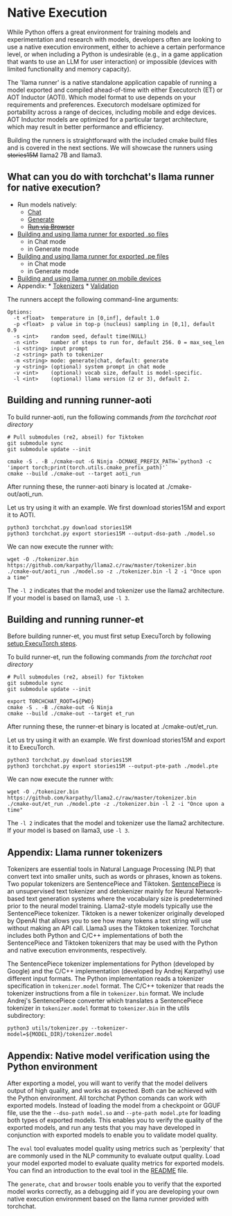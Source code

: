 # Native Execution

While Python offers a great environment for training models and experimentation and research with models, developers
often are looking to use a native execution environment, either to achieve a certain performance level, or when
including a Python is undesirable (e.g., in a game application that wants to use an LLM for user interaction) or impossible (devices
with limited functionality and memory capacity).

The 'llama runner' is a native standalone application capable of running a model exported and compiled ahead-of-time with either Executorch (ET) or AOT Inductor (AOTI). Which model format to use depends on your requirements and preferences.  Executorch modelsare optimized for portability across a range of decices, including mobile and edge devices.  AOT Inductor models are optimized for a particular target architecture, which may result in better performance and efficiency.

Building the runners is straightforward with the included cmake build files and is covered in the next sections.  We will showcase the runners using ~~stories15M~~ llama2 7B and llama3.

## What can you do with torchchat's llama runner for native execution?

* Run models natively:
  * [Chat](#chat)
  * [Generate](#generate)
  * ~~[Run via Browser](#browser)~~
* [Building and using llama runner for exported .so files](#run-server)
     * in Chat mode
     * in Generate mode
* [Building and using llama runner for exported .pe files](#run-portable)
     * in Chat mode
     * in Generate mode
* [Building and using llama runner on mobile devices](#run-mobile)
* Appendix:
      * [Tokenizers](#tokenizers)
      * [Validation](#validation)


The runners accept the following command-line arguments:

```
Options:
  -t <float>  temperature in [0,inf], default 1.0
  -p <float>  p value in top-p (nucleus) sampling in [0,1], default 0.9
  -s <int>    random seed, default time(NULL)
  -n <int>    number of steps to run for, default 256. 0 = max_seq_len
  -i <string> input prompt
  -z <string> path to tokenizer
  -m <string> mode: generate|chat, default: generate
  -y <string> (optional) system prompt in chat mode
  -v <int>    (optional) vocab size, default is model-specific.
  -l <int>    (optional) llama version (2 or 3), default 2.
```

## Building and running runner-aoti
To build runner-aoti, run the following commands *from the torchchat root directory*

```
# Pull submodules (re2, abseil) for Tiktoken
git submodule sync
git submodule update --init

cmake -S . -B ./cmake-out -G Ninja -DCMAKE_PREFIX_PATH=`python3 -c 'import torch;print(torch.utils.cmake_prefix_path)'`
cmake --build ./cmake-out --target aoti_run
```

After running these, the runner-aoti binary is located at ./cmake-out/aoti_run.

Let us try using it with an example.
We first download stories15M and export it to AOTI.

```
python3 torchchat.py download stories15M
python3 torchchat.py export stories15M --output-dso-path ./model.so
```

We can now execute the runner with:

```
wget -O ./tokenizer.bin https://github.com/karpathy/llama2.c/raw/master/tokenizer.bin
./cmake-out/aoti_run ./model.so -z ./tokenizer.bin -l 2 -i "Once upon a time"
```

The `-l 2` indicates that the model and tokenizer use the llama2 architecture.  If your model is based on llama3, use `-l 3`.

## Building and running runner-et
Before building runner-et, you must first setup ExecuTorch by following [setup ExecuTorch steps](executorch_setup.md).


To build runner-et, run the following commands *from the torchchat root directory*

```
# Pull submodules (re2, abseil) for Tiktoken
git submodule sync
git submodule update --init

export TORCHCHAT_ROOT=${PWD}
cmake -S . -B ./cmake-out -G Ninja
cmake --build ./cmake-out --target et_run
```

After running these, the runner-et binary is located at ./cmake-out/et_run.

Let us try using it with an example.
We first download stories15M and export it to ExecuTorch.

```
python3 torchchat.py download stories15M
python3 torchchat.py export stories15M --output-pte-path ./model.pte
```

We can now execute the runner with:

```
wget -O ./tokenizer.bin https://github.com/karpathy/llama2.c/raw/master/tokenizer.bin
./cmake-out/et_run ./model.pte -z ./tokenizer.bin -l 2 -i "Once upon a time"
```

The `-l 2` indicates that the model and tokenizer use the llama2 architecture.  If your model is based on llama3, use `-l 3`.

## Appendix: Llama runner tokenizers

Tokenizers are essential tools in Natural Language Processing (NLP) that convert text into smaller units, such as words or phrases, known as tokens. Two popular tokenizers are SentencePiece and Tiktoken. [SentencePiece](https://github.com/google/sentencepiece) is an unsupervised text tokenizer and detokenizer mainly for Neural Network-based text generation systems where the vocabulary size is predetermined prior to the neural model training. Llama2-style models typically use the SentencePiece tokenizer. Tiktoken is a newer tokenizer originally developed by OpenAI that allows you to see how many tokens a text string will use without making an API call. Llama3 uses the Tiktoken tokenizer.
 Torchchat includes both Python and C/C++ implementations of both the SentencePiece and Tiktoken tokenizers that may be used with the Python and native execution environments, respectively.

The SentencePiece tokenizer implementations for Python (developed by Google) and the C/C++ implementation (developed by Andrej Karpathy) use different input formats.  The Python implementation reads a tokenizer specification in `tokenizer.model` format.  The C/C++ tokenizer that reads the tokenizer instructions from a file in `tokenizer.bin` format.  We include Andrej's SentencePiece converter which translates a SentencePiece tokenizer in `tokenizer.model` format to `tokenizer.bin` in the utils subdirectory:
```
python3 utils/tokenizer.py --tokenizer-model=${MODEL_DIR}/tokenizer.model
```

## Appendix: Native model verification using the Python environment

After exporting a model, you will want to verify that the model delivers output of high quality, and works as expected.
Both can be achieved with the Python environment.  All torchchat Python comands can work with exported models.  Instead of loading the model from a checkpoint or GGUF file, use the the `--dso-path model.so` and `--pte-path model.pte` for loading both types of exported models. This enables you to verify the quality of the exported models, and run any tests that you may have developed in conjunction with exported models to enable you to validate model quality.

The `eval` tool evaluates model quality using metrics such as 'perplexity' that are commonly used in the NLP community to evaluate output quality.  Load your model exported model to evaluate quality metrics for exported models.  You can find an introduction to the eval tool in the [README](../README.md) file.

The `generate`, `chat` and `browser` tools enable you to verify that the exported model works correctly, as a debugging aid if you are developing your own native execution environment based on the llama runner provided with torchchat.
